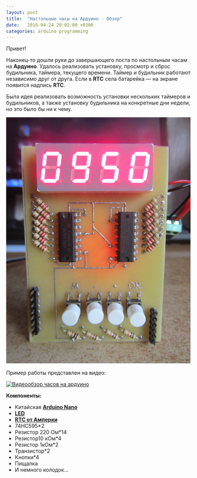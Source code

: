 ```yaml
---
layout: post
title:  "Настольные часы на Ардуино - Обзор"
date:   2016-04-24 20:02:00 +0300
categories: arduino programming
---
```

Привет!

Наконец-то дошли руки до завершающего поста по настольным часам на **Ардуино**. Удалось реализовать установку, просмотр и сброс будильника, таймера, текущего времени. Таймер и будильник работают независимо друг от друга. Если в **RTC** села батарейка — на экране появится надпись **RTC**.

Была идея реализовать возможность установки нескольких таймеров и будильников, а также установку будильника на конкретные дни недели, но это было бы ни к чему.

![Часы крупным планом](/images/tumblr_inline_odwa39wXHU1td8cty_500.jpg)

Пример работы представлен на видео:

[![Видеообзор часов на ардуино](https://img.youtube.com/vi/_cTB6HarbBY/0.jpg)](https://www.youtube.com/watch?v=_cTB6HarbBY)

**Компоненты:**

- Китайская [**Arduino Nano**](https://ru.aliexpress.com/item/1PCS-Nano-3-0-controller-compatible-with-nano-CH340-USB-driver-NO-CABLE-for-Arduino-NANO/32473529871.html?dp=b3b7663955133352c3b7f3788a027df2&af=240682&cv=47843&afref=http%253A%252F%252Ft.umblr.com&mall_affr=pr3&aff_platform=aaf&cpt=1504545854821&sk=VnYZvQVf&aff_trace_key=9a1c35f46c6f4fc7bd922dc609b729bb-1504545854821-00944-VnYZvQVf)
- [**LED**](https://www.chipdip.ru/product/cc04-41srwa)
- [**RTC от Амперки**](http://amperka.ru/product/troyka-rtc?utm_source=itashobby&utm_medium=partner&utm_campaign=itashobby)
- 74HC595*2
- Резистор 220 Ом*14
- Резистор10 кОм*4
- Резистор 1кОм*2
- Транзистор*2
- Кнопки*4
- Пищалка
- И немного колодок…
